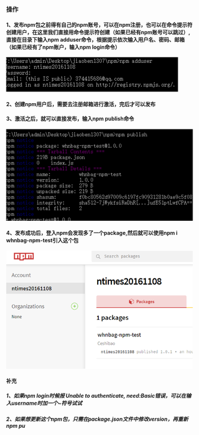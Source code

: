 ### 操作
#### 1、发布npm包之前得有自己的npm账号，可以在npm注册，也可以在命令提示符创建用户，在这里我们直接用命令提示符创建（如果已经有npm账号可以跳过）,直接在目录下输入npm adduser命令，根据提示依次输入用户名、密码、邮箱（如果已经有了npm账户，输入npm login命令）
![](https://github.com/weihaonan/npm-publish/blob/master/img/1.bmp)

#### 2、创建npm用户后，需要去注册邮箱进行激活，完后才可以发布
#### 3、激活之后，就可以直接发布，输入npm publish命令
![](https://github.com/weihaonan/npm-publish/blob/master/img/3.bmp)

#### 4、发布成功后，登入npm会发现多了一个package,然后就可以使用npm i whnbag-npm-test引入这个包
![](https://github.com/weihaonan/npm-publish/blob/master/img/5.bmp)
#### 补充
##### 1、如果npm login时候报 Unable to authenticate, need:Basic错误，可以在输入username时加一个~符号试试
##### 2、如果想更新这个npm包，只需在package.json文件中修改version，再重新npm pu  
